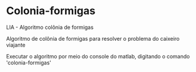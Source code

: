 # Colonia-formigas
LIA - Algoritmo colônia de formigas

Algoritmo de colônia de formigas para resolver o problema do caixeiro viajante

Executar o algoritmo por meio do console do matlab, digitando o comando 'colonia-formigas'
